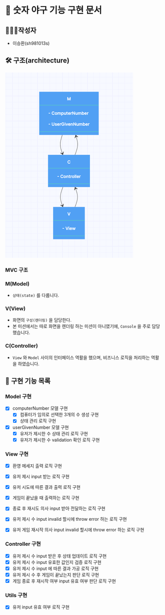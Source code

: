 # 🚀 숫자 야구 기능 구현 문서

## 🙋🏻‍♂️작성자

- 이승환(sh981013s)

## 🛠 구조(architecture)

![](.README_images/1ca62e84.png)

### MVC 구조

### M(Model)

- `상태(state)` 를 다룹니다.

### V(View)

- 화면의 `구성(렌더링)` 을 담당한다.
- 본 미션에서는 따로 화면을 렌더링 하는 미션이 아니였기에, `Console` 을 주로 담당했습니다.

### C(Controller)

- `View` 와 `Model` 사이의 인터페이스 역활을 했으며, 비즈니스 로직을 처리하는 역활을 하였습니다.

## 🧾 구현 기능 목록

### Model 구현

- [x] computerNumber 모델 구현
  - [x] 컴퓨터가 임의로 선택한 3개의 수 생성 구현
  - [x] 상태 관리 로직 구현
- [x] userGivenNumber 모델 구현
  - [x] 유저가 제시한 수 상태 관리 로직 구현
  - [x] 유저가 제시한 수 validation 확인 로직 구현

### View 구현

- [x] 환영 메세지 출력 로직 구현
- [x] 유저 제시 input 받는 로직 구현
- [x] 유저 시도에 따른 결과 출력 로직 구현
- [x] 게임이 끝났을 때 출력하는 로직 구현
- [x] 종료 후 재시도 의사 input 받아 전달하는 로직 구현
- [x] 유저 제시 수 input invalid 할시에 throw error 하는 로직 구현  
- [x] 유저 게임 재시작 의사 input invalid 할시에 throw error 하는 로직 구현


### Controller 구현

- [x] 유저 제시 수 input 받은 후 상태 업데이트 로직 구현
- [x] 유저 제시 수 input 유효한 값인지 검증 로직 구현
- [x] 유저 제시 수 input 에 따른 결과 가공 로직 구현 
- [x] 유저 제시 수 후 게임이 끝났는지 판단 로직 구현
- [x] 게임 종료 후 재시작 여부 input 유효 여부 판단 로직 구현

### Utils 구현

- [x] 유저 input 유효 여부 로직 구현
